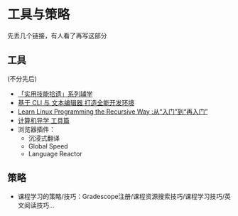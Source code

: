 # 工具与策略

先丢几个链接，有人看了再写这部分

## 工具

(不分先后)

- [「实用技能拾遗」系列辅学](https://slides.tonycrane.cc/PracticalSkillsTutorial/)
- [基于 CLI 与 文本编辑器 打造全能开发环境](https://0xffff.one/d/647)
- [Learn Linux Programming the Recursive Way :从“入门”到“再入门”](https://www.hahack.com/slides/learn-linux-programming-the-recursive-way/)
- [计算机导学 工具篇](https://docs.qq.com/pdf/DWWxmblhySFp4YmhY)
- 浏览器插件：
    - 沉浸式翻译 
    - Global Speed
    - Language Reactor

## 策略

- 课程学习的策略/技巧：Gradescope注册/课程资源搜索技巧/课程学习技巧/英文阅读技巧...

